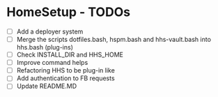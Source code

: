 # HomeSetup - TODOs

- [ ] Add a deployer system
- [ ] Merge the scripts dotfiles.bash, hspm.bash and hhs-vault.bash into hhs.bash (plug-ins)
- [ ] Check INSTALL_DIR and HHS_HOME
- [ ] Improve command helps
- [ ] Refactoring HHS to be plug-in like
- [ ] Add authentication to FB requests
- [ ] Update README.MD